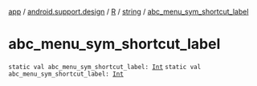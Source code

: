 [app](../../../index.md) / [android.support.design](../../index.md) / [R](../index.md) / [string](index.md) / [abc_menu_sym_shortcut_label](./abc_menu_sym_shortcut_label.md)

# abc_menu_sym_shortcut_label

`static val abc_menu_sym_shortcut_label: `[`Int`](https://kotlinlang.org/api/latest/jvm/stdlib/kotlin/-int/index.html)
`static val abc_menu_sym_shortcut_label: `[`Int`](https://kotlinlang.org/api/latest/jvm/stdlib/kotlin/-int/index.html)